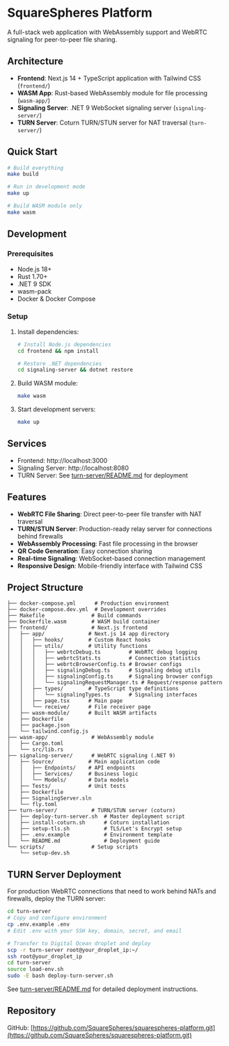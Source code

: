 # SquareSpheres Platform

A full-stack web application with WebAssembly support and WebRTC signaling for peer-to-peer file sharing.

## Architecture

- **Frontend**: Next.js 14 + TypeScript application with Tailwind CSS (`frontend/`)
- **WASM App**: Rust-based WebAssembly module for file processing (`wasm-app/`)
- **Signaling Server**: .NET 9 WebSocket signaling server (`signaling-server/`)
- **TURN Server**: Coturn TURN/STUN server for NAT traversal (`turn-server/`)

## Quick Start

```bash
# Build everything
make build

# Run in development mode
make up

# Build WASM module only
make wasm
```

## Development

### Prerequisites

- Node.js 18+
- Rust 1.70+
- .NET 9 SDK
- wasm-pack
- Docker & Docker Compose

### Setup

1. Install dependencies:
   ```bash
   # Install Node.js dependencies
   cd frontend && npm install

   # Restore .NET dependencies
   cd signaling-server && dotnet restore
   ```

2. Build WASM module:
   ```bash
   make wasm
   ```

3. Start development servers:
   ```bash
   make up
   ```

## Services

- Frontend: http://localhost:3000
- Signaling Server: http://localhost:8080
- TURN Server: See [turn-server/README.md](turn-server/README.md) for deployment

## Features

- **WebRTC File Sharing**: Direct peer-to-peer file transfer with NAT traversal
- **TURN/STUN Server**: Production-ready relay server for connections behind firewalls
- **WebAssembly Processing**: Fast file processing in the browser
- **QR Code Generation**: Easy connection sharing
- **Real-time Signaling**: WebSocket-based connection management
- **Responsive Design**: Mobile-friendly interface with Tailwind CSS

## Project Structure

```
├── docker-compose.yml      # Production environment
├── docker-compose.dev.yml  # Development overrides
├── Makefile               # Build commands
├── Dockerfile.wasm        # WASM build container
├── frontend/              # Next.js frontend
│   ├── app/              # Next.js 14 app directory
│   │   ├── hooks/        # Custom React hooks
│   │   ├── utils/        # Utility functions
│   │   │   ├── webrtcDebug.ts         # WebRTC debug logging
│   │   │   ├── webrtcStats.ts         # Connection statistics
│   │   │   ├── webrtcBrowserConfig.ts # Browser configs
│   │   │   ├── signalingDebug.ts      # Signaling debug utils
│   │   │   ├── signalingConfig.ts     # Signaling browser configs
│   │   │   └── signalingRequestManager.ts # Request/response pattern
│   │   ├── types/        # TypeScript type definitions
│   │   │   └── signalingTypes.ts      # Signaling interfaces
│   │   ├── page.tsx      # Main page
│   │   └── receive/      # File receiver page
│   ├── wasm-module/      # Built WASM artifacts
│   ├── Dockerfile
│   ├── package.json
│   └── tailwind.config.js
├── wasm-app/              # WebAssembly module
│   ├── Cargo.toml
│   └── src/lib.rs
├── signaling-server/      # WebRTC signaling (.NET 9)
│   ├── Source/           # Main application code
│   │   ├── Endpoints/    # API endpoints
│   │   ├── Services/     # Business logic
│   │   └── Models/       # Data models
│   ├── Tests/            # Unit tests
│   ├── Dockerfile
│   ├── SignalingServer.sln
│   └── fly.toml
├── turn-server/           # TURN/STUN server (coturn)
│   ├── deploy-turn-server.sh  # Master deployment script
│   ├── install-coturn.sh      # Coturn installation
│   ├── setup-tls.sh           # TLS/Let's Encrypt setup
│   ├── .env.example           # Environment template
│   └── README.md              # Deployment guide
└── scripts/               # Setup scripts
    └── setup-dev.sh
```

## TURN Server Deployment

For production WebRTC connections that need to work behind NATs and firewalls, deploy the TURN server:

```bash
cd turn-server
# Copy and configure environment
cp .env.example .env
# Edit .env with your SSH key, domain, secret, and email

# Transfer to Digital Ocean droplet and deploy
scp -r turn-server root@your_droplet_ip:~/
ssh root@your_droplet_ip
cd turn-server
source load-env.sh
sudo -E bash deploy-turn-server.sh
```

See [turn-server/README.md](turn-server/README.md) for detailed deployment instructions.

## Repository

GitHub: [https://github.com/SquareSpheres/squarespheres-platform.git](https://github.com/SquareSpheres/squarespheres-platform.git)
